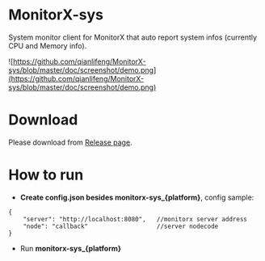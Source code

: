 # MonitorX-sys
System monitor client for MonitorX that auto report system infos (currently CPU and Memory info).

![https://github.com/qianlifeng/MonitorX-sys/blob/master/doc/screenshot/demo.png](https://github.com/qianlifeng/MonitorX-sys/blob/master/doc/screenshot/demo.png)

# Download

Please download from [Release page](https://github.com/qianlifeng/MonitorX-sys/releases).

# How to run

* **Create config.json besides monitorx-sys_{platform}**, config sample:  

```
{
    "server": "http://localhost:8080",   //monitorx server address
    "node": "callback"                   //server nodecode
}
```

* Run **monitorx-sys_{platform}**

